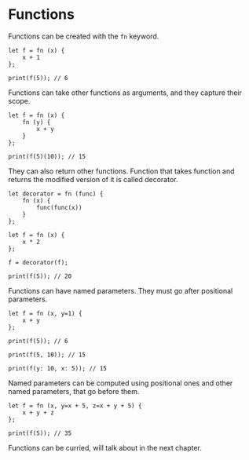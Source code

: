 # Functions

Functions can be created with the `fn` keyword.

```frugurt
let f = fn (x) {
    x + 1
};

print(f(5)); // 6
```

Functions can take other functions as arguments, and they capture their scope.

```frugurt
let f = fn (x) {
    fn (y) {
        x + y
    }
};

print(f(5)(10)); // 15
```

They can also return other functions.
Function that takes function and returns the modified version of it is called
decorator.

```frugurt
let decorator = fn (func) {
    fn (x) {
        func(func(x))
    }
};

let f = fn (x) {
    x * 2
};

f = decorator(f);

print(f(5)); // 20
```

Functions can have named parameters. They must go after positional parameters.

```frugurt
let f = fn (x, y=1) {
    x + y
};

print(f(5)); // 6

print(f(5, 10)); // 15

print(f(y: 10, x: 5)); // 15
```

Named parameters can be computed using positional ones and other named parameters, that go before them.

```frugurt
let f = fn (x, y=x + 5, z=x + y + 5) {
    x + y + z
};

print(f(5)); // 35
```

Functions can be curried, will talk about in the next chapter.